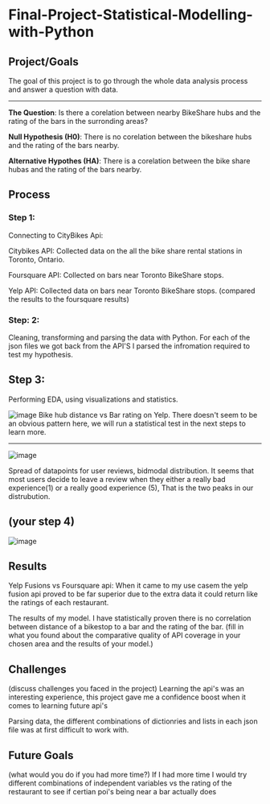 # Final-Project-Statistical-Modelling-with-Python

## Project/Goals
The goal of this project is to go through the whole data analysis process and answer a question with data.

---

**The Question**: Is there a corelation between nearby BikeShare hubs and the rating of the bars in the surronding areas?

**Null Hypothesis (H0)**: There is no corelation between the bikeshare hubs and the rating of the bars nearby.

**Alternative Hypothes (HA)**: There is a corelation between the bike share hubas and the rating of the bars nearby.

## Process
### Step 1:
Connecting to CityBikes Api:

Citybikes API: Collected data on the all the bike share rental stations in Toronto, Ontario.

Foursquare API: Collected on bars near Toronto BikeShare stops.

Yelp API: Collected data on bars near Toronto BikeShare stops.
(compared the results to the foursquare results)

### Step: 2:
Cleaning, transforming and parsing the data with Python.
For each of the json files we got back from the API'S I parsed the infromation required to test my hypothesis.

## Step 3:
Performing EDA, using visualizations and statistics.


![image](https://github.com/Christopher-DSA/Statistical-Modelling-Project/assets/132075292/0c214198-6f1d-4df3-b6c2-d50f086e026e)
Bike hub distance vs Bar rating on Yelp. There doesn't seem to be an obvious pattern here, we will run a statistical test in the next steps to learn more.

---

![image](https://github.com/Christopher-DSA/Statistical-Modelling-Project/assets/132075292/c774b63d-c846-4f24-865c-ee44a38d4e96)

Spread of datapoints for user reviews, bidmodal distribution. It seems that most users decide to leave a review when they either a really bad experience(1) or a really good experience (5),
That is the two peaks in our distrubution.

## (your step 4)
![image](https://github.com/Christopher-DSA/Statistical-Modelling-Project/assets/132075292/83d2bbdd-4555-404d-9ba8-de61ef1b5088)


## Results
Yelp Fusions vs Foursquare api:
When it came to my use casem the yelp fusion api proved to be far superior due to the extra data it could return like the ratings of each restaurant.

The results of my model. I have statistically proven there is no correlation between distance of a bikestop to a bar and the rating of the bar.
(fill in what you found about the comparative quality of API coverage in your chosen area and the results of your model.)

## Challenges 
(discuss challenges you faced in the project)
Learning the api's was an interesting experience, this project gave me a confidence boost when it comes to learning future api's

Parsing data, the different combinations of dictionries and lists in each json file was at first difficult to work with.

## Future Goals
(what would you do if you had more time?)
 If I had more time I would try different combinations of independent variables vs the rating of the restaurant to see if certian poi's being near a bar actually does  

